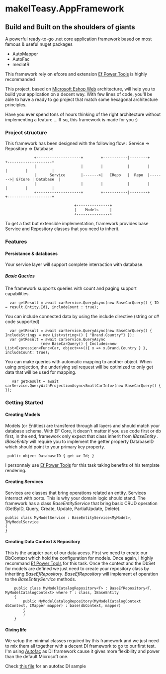 # makeITeasy.AppFramework 

## Build and Built on the shoulders of giants

A powerful ready-to-go .net core application framework based on most famous & useful nuget packages
* AutoMapper
* AutoFac
* mediatR

This framework rely on efcore and extension [Ef Power Tools](https://marketplace.visualstudio.com/items?itemName=ErikEJ.EFCorePowerTools) is highly recommanded

This project, based on [Microsoft Eshop Web](https://github.com/dotnet-architecture/eShopOnWeb) architecture, will help you to build your application on a decent way. With few lines of code, you'll be able to have a ready to go project that match some hexagonal architecture principles.

Have you ever spend tons of hours thinking of the right architecture without implementing a feature ... If so, this framework is made for you :)

### Project structure

This framework has been designed with the following flow : Service => Repository => Database

                 +--------------------+        +-----------|--------+        +--------------------+                    
                 |                    |        |           |        |        |        |           |                    
                 |      Service       |------->|   IRepo   |  Repo  |------->| EFCore | Database  |                    
                 |                    |        |           |        |        |        |           |                    
                 +--------------------+        +-----------|--------+        +--------------------+                    
                                                                                                                       
                                   +---------------+                                                                   
                                   |    Models     |                                                                   
                                   +---------------+                     

To get a fast but extensible implementation, framework provides base Service and Repository classes that you need to inherit.

### Features

#### Persistance & databases

Your service layer will support complete interraction with database.

##### Basic Queries

The framework supports queries with count and paging support capabilities.

```
  var getResult = await carService.QueryAsync(new BaseCarQuery() { ID = result.Entity.Id}, includeCount : true);
```

You can include connected data by using the include directive (string or c# code supported)

```
  var getResult = await carService.QueryAsync(new BaseCarQuery() { IncludeStrings = new List<string>() { "Brand.Country"} });
  var getResult = await carService.QueryAsync
                (new BaseCarQuery() { Includes=new List<Expression<Func<Car, object>>>(){ x => x.Brand.Country } }, includeCount: true);   
```

You can make queries with automatic mapping to another object. When using projection, the underlying sql request will be optimized to only get data that will be used for mapping.

```
   var getResult = await carService.QueryWithProjectionAsync<SmallCarInfo>(new BaseCarQuery() { });
```

### Getting Started

#### Creating Models

Models (or Entities) are transfered through all layers and should match your database schema. With EF Core, it doesn't matter if you use code first or db first, in the end, framework only expect that class inherit from _IBaseEntity_ . _IBaseEntity_ will require you to implement the getter property DatabaseID which should point to your primary key property.

```
 public object DatabaseID { get => Id; }
```

I personnaly use [Ef Power Tools](https://marketplace.visualstudio.com/items?itemName=ErikEJ.EFCorePowerTools) for this task taking benefits of his template rendering.

#### Creating Services

Services are classes that bring operations related an entity. Services interract with ports. This is why your domain logic should stand. The framework has a class _BaseEntityService_ that bring basic CRUD operation (GetByID, Query, Create, Update, PartialUpdate, Delete).

```
public class MyModelService : BaseEntityService<MyModel>, IMyModelService
{
}
```

#### Creating Data Context & Repository

This is the adapter part of our data acess. First we need to create our DbContext which hold the configuration for models. Once again, I highly recommand [Ef Power Tools](https://marketplace.visualstudio.com/items?itemName=ErikEJ.EFCorePowerTools) for this task. Once the context and the DbSet for models are defined we just need to create your repository class by inheriting _BaseEfRepository_. _BaseEfRepository_ will implement ef operation to the _BaseEntityService_ methods.

```
    public class MyModelCatalogRepository<T> : BaseEfRepository<T, MyModelCatalogContext> where T : class, IBaseEntity
    {
        public MyModelCatalogRepository(MyModelCatalogContext dbContext, IMapper mapper) : base(dbContext, mapper)
        {
        }
    }
```

#### Giving life

We setup the minimal classes required by this framework and we just need to mix them all together with a decent DI framework to go to our first test. 
I'm using [Autofac](https://autofac.org/) as DI framework cause it gives more flexibility and power than the default Microsoft one.

Check [this file](https://github.com/Manu06D/makeITeasy.AppFramework/blob/master/sample/makeITeasy.CarCatalog.Tests/ServiceRegistrationAutofacModule.cs) for an autofac DI sample 



